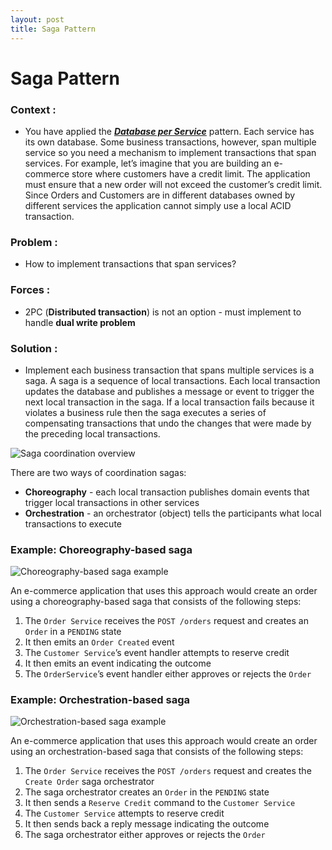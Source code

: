 ```yaml
---
layout: post
title: Saga Pattern
---
```

# Saga Pattern

### Context :

- You have applied the [***Database per Service***](https://microservices.io/patterns/data/database-per-service.html) pattern. Each service has its own database. Some business transactions, however, span multiple service so you need a mechanism to implement transactions that span services. For example, let’s imagine that you are building an e-commerce store where customers have a credit limit. The application must ensure that a new order will not exceed the customer’s credit limit. Since Orders and Customers are in different databases owned by different services the application cannot simply use a local ACID transaction.

### Problem :

- How to implement transactions that span services?

### Forces :

- 2PC (**Distributed transaction**) is not an option - must implement to handle **dual write problem**

### Solution :

- Implement each business transaction that spans multiple services is a saga. A saga is a sequence of local transactions. Each local transaction updates the database and publishes a message or event to trigger the next local transaction in the saga. If a local transaction fails because it violates a business rule then the saga executes a series of compensating transactions that undo the changes that were made by the preceding local transactions.

![Saga coordination overview](https://s3-us-west-2.amazonaws.com/secure.notion-static.com/89952217-be82-4c35-bc5f-a0e766992d51/Untitled.png)

There are two ways of coordination sagas:

- **Choreography** - each local transaction publishes domain events that trigger local transactions in other services
- **Orchestration** - an orchestrator (object) tells the participants what local transactions to execute

### **Example: Choreography-based saga**

![Choreography-based saga example](https://s3-us-west-2.amazonaws.com/secure.notion-static.com/950a7357-bb55-4284-9d68-3a92d5879c6c/Untitled.png)

An e-commerce application that uses this approach would create an order using a choreography-based saga that consists of the following steps:

1. The `Order Service` receives the `POST /orders` request and creates an `Order` in a `PENDING` state
2. It then emits an `Order Created` event
3. The `Customer Service`’s event handler attempts to reserve credit
4. It then emits an event indicating the outcome
5. The `OrderService`’s event handler either approves or rejects the `Order`

### **Example: Orchestration-based saga**

![Orchestration-based saga example](https://s3-us-west-2.amazonaws.com/secure.notion-static.com/301a53ac-8439-43c2-a858-31a3251becf4/Untitled.png)

An e-commerce application that uses this approach would create an order using an orchestration-based saga that consists of the following steps:

1. The `Order Service` receives the `POST /orders` request and creates the `Create Order` saga orchestrator
2. The saga orchestrator creates an `Order` in the `PENDING` state
3. It then sends a `Reserve Credit` command to the `Customer Service`
4. The `Customer Service` attempts to reserve credit
5. It then sends back a reply message indicating the outcome
6. The saga orchestrator either approves or rejects the `Order`
